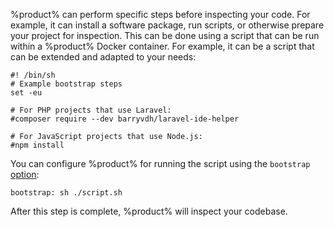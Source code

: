 [//]: # (title: Before inspecting your code)

%product% can perform specific steps before inspecting your code. For example, it can install a software package, run 
scripts, or otherwise prepare your project for inspection. This can be done using a script that can be run within 
a %product% Docker container. For example, it can be a script that can be extended and adapted to your needs:

```shell
#! /bin/sh
# Example bootstrap steps
set -eu

# For PHP projects that use Laravel:
#composer require --dev barryvdh/laravel-ide-helper

# For JavaScript projects that use Node.js:
#npm install
```

You can configure %product% for running the script using the `bootstrap` [option](qodana-yaml.md#Run+custom+commands):

```shell
bootstrap: sh ./script.sh
```

After this step is complete, %product% will inspect your codebase.